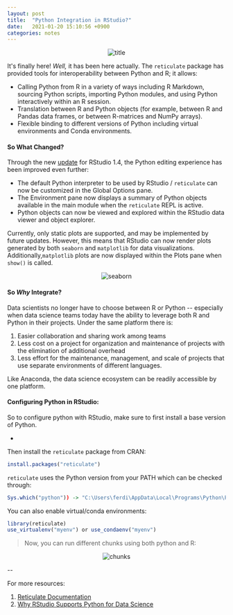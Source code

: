 ```yaml
---
layout: post
title:  "Python Integration in RStudio?"
date:   2021-01-20 15:10:56 +0900
categories: notes
---
```


<center><img src="https://ferdie.org/images/python.jpg" alt="title" style="zoom: 100%;" /></center>



It's finally here! *Well,* it has been here actually. The `reticulate` package has provided tools for interoperability between Python and R; it allows:

* Calling Python from R in a variety of ways including R Markdown, sourcing Python scripts, importing Python modules, and using Python interactively within an R session.
* Translation between R and Python objects (for example, between R and Pandas data frames, or between R-matrices and NumPy arrays).
* Flexible binding to different versions of Python including virtual environments and Conda environments.

#### So What Changed?

Through the new [update](https://blog.rstudio.com/2021/01/19/announcing-rstudio-1-4/) for RStudio 1.4, the Python editing experience has been improved even further:

- The default Python interpreter to be used by RStudio / `reticulate` can now be customized in the Global Options pane.
- The Environment pane now displays a summary of Python objects available in the main module when the `reticulate` REPL is active.
- Python objects can now be viewed and explored within the RStudio data viewer and object explorer.

Currently, only static plots are supported, and may be implemented by future updates. However, this means that RStudio can now render plots generated by both `seaborn` and `matplotlib` for data visualizations.  Additionally,`matplotlib` plots are now displayed within the Plots pane when `show()` is called.



<center><img src="https://ferdie.org/images/seaborn.png" alt="seaborn" style="zoom: 100%;" /></center>

#### So *Why* Integrate? 

Data scientists no longer have to choose between R or Python -- especially when data science teams today have the ability to leverage both R and Python in their projects. Under the same platform there is:

1. Easier collaboration and sharing work among teams 
2. Less cost on a project for organization and maintenance of projects with the elimination of additional overhead
3. Less effort for the maintenance, management, and scale of projects that use separate environments of different languages. 

Like Anaconda, the data science ecosystem can be readily accessible by one platform.

#### Configuring Python in RStudio:

So to configure python with RStudio, make sure to first install a base version of Python.

-

Then install the `reticulate` package from CRAN:

```R
install.packages("reticulate")
```

`reticulate` uses the Python version from your PATH which can be checked through:

```R
Sys.which("python")) -> "C:\Users\ferdi\AppData\Local\Programs\Python\PYTHON~1\python.exe" 
```

You can also enable virtual/conda environments:

```R
library(reticulate)
use_virtualenv("myenv") or use_condaenv("myenv")
```

>  Now, you can run different chunks using both python and R:

<center><img src="https://ferdie.org/images/chunks.png" alt="chunks" style="zoom: 100%;" /></center>

--

For more resources:

1. [Reticulate Documentation](https://rstudio.github.io/reticulate/)
2. [Why RStudio Supports Python for Data Science](https://blog.rstudio.com/2020/10/30/why-rstudio-supports-python/)